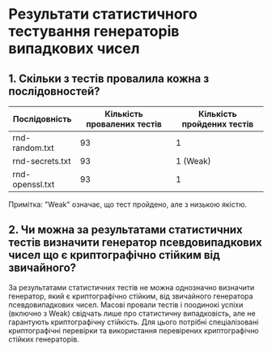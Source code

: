# Результати статистичного тестування генераторів випадкових чисел

## 1. Скільки з тестів провалила кожна з послідовностей?

| Послідовність       | Кількість провалених тестів | Кількість пройдених тестів |
|---------------------|-----------------------------|----------------------------|
| rnd-random.txt      | 93                          | 1                          |
| rnd-secrets.txt     | 93                          | 1 (Weak)                   |
| rnd-openssl.txt     | 93                          | 1                          |

Примітка: "Weak" означає, що тест пройдено, але з низькою якістю.

## 2. Чи можна за результатами статистичних тестів визначити генератор псевдовипадкових чисел що є криптографічно стійким від звичайного?

За результатами статистичних тестів не можна однозначно визначити генератор, який є криптографічно стійким, від звичайного генератора псевдовипадкових чисел. Масові провали тестів і поодинокі успіхи (включно з Weak) свідчать лише про статистичну випадковість, але не гарантують криптографічну стійкість. Для цього потрібні спеціалізовані криптографічні перевірки та використання перевірених криптографічно стійких генераторів.
